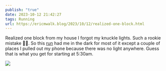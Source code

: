 ```yaml
---
publish: "true"
date: 2023-10-12 21:42:27
tags: Running
url: https://ericmwalk.blog/2023/10/12/realized-one-block.html
---
```


Realized one block from my house I forgot my knuckle lights. Such a rookie mistake 🤦‍♂️.  So this [run](https://strava.com/activities/10024464351)  had me in the dark for most of it except a couple of places I pulled out my phone because there was no light anywhere. Guess that is what you get for starting at 5:30am.

![](https://ericmwalk.blog/uploads/2023/530da58b-b062-492b-8fd0-bcd5aa6c804f.jpg)